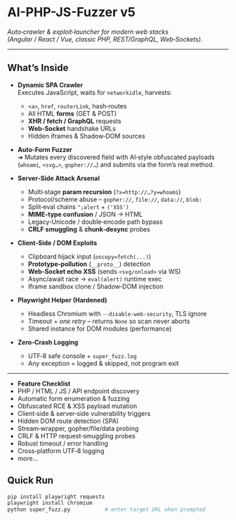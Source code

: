 # AI-PHP-JS-Fuzzer v5 
_Auto‑crawler & exploit‑launcher for modern web stacks (Angular / React / Vue, classic PHP, REST/GraphQL, Web‑Sockets)._

---

## What’s Inside

- **Dynamic SPA Crawler**  
  Executes JavaScript, waits for `networkidle`, harvests:
  - `<a>`, `href`, `routerLink`, hash‑routes  
  - All HTML **forms** (GET & POST)  
  - **XHR / fetch / GraphQL** requests  
  - **Web‑Socket** handshake URLs  
  - Hidden iframes & Shadow‑DOM sources  

- **Auto‑Form Fuzzer**  
  ➜ Mutates every discovered field with AI‑style obfuscated payloads (`whoami`, `<svg…>`, `gopher://…`) and submits via the form’s real method.

- **Server‑Side Attack Arsenal**
  - Multi‑stage **param recursion** (`?x=http://…?y=whoami`)
  - Protocol/scheme abuse – `gopher://`, `file://`, `data://`, `blob:`  
  - Split‑eval chains `";alert` + `('XSS')`  
  - **MIME‑type confusion** / JSON → HTML  
  - Legacy‑Unicode / double‑encode path bypass  
  - **CRLF smuggling** & **chunk‑desync** probes

- **Client‑Side / DOM Exploits**
  - Clipboard hijack input (`oncopy=fetch(...)`)  
  - **Prototype‑pollution** (`__proto__`) detection  
  - **Web‑Socket echo XSS** (sends `<svg/onload>` via WS)  
  - Async/await race → `eval(alert)` runtime exec  
  - Iframe sandbox clone / Shadow‑DOM injection  

- **Playwright Helper (Hardened)**
  - Headless Chromium with `--disable-web-security`, TLS ignore  
  - Timeout + _one retry_ – returns `None` so scan never aborts  
  - Shared instance for DOM modules (performance)

- **Zero‑Crash Logging**
  - UTF‑8 safe console + `super_fuzz.log`  
  - Any exception = logged & skipped, not program exit

---

- **Feature Checklist**
 - PHP / HTML / JS / API endpoint discovery
 - Automatic form enumeration & fuzzing
 - Obfuscated RCE & XSS payload mutation
 - Client‑side & server‑side vulnerability triggers
 - Hidden DOM route detection (SPA)
 - Stream‑wrapper, gopher/file/data probing
 - CRLF & HTTP request‑smuggling probes
 - Robust timeout / error handling
 - Cross‑platform UTF‑8 logging
 - more...

 ##  Quick Run

```bash
pip install playwright requests
playwright install chromium
python super_fuzz.py           # enter target URL when prompted
